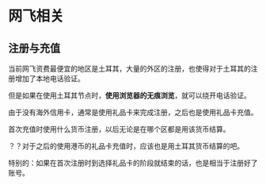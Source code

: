 # 网飞相关

## 注册与充值

当前网飞资费最便宜的地区是土耳其，大量的外区的注册，也使得对于土耳其的注册增加了本地电话验证。

但是如果在使用土耳其节点时，**使用浏览器的无痕浏览**，就可以绕开电话验证。

由于没有海外信用卡，通常是使用礼品卡来完成注册，之后也是使用礼品卡充值。

首次充值时使用什么货币注册，以后无论是在哪个区都是用该货币结算。

？？对于之后的使用港币的礼品卡充值时，应该也是用土耳其货币结算的吧。

特别的：如果在首次注册时到选择礼品卡的阶段就结束的话，也是相当于注册好了账号。